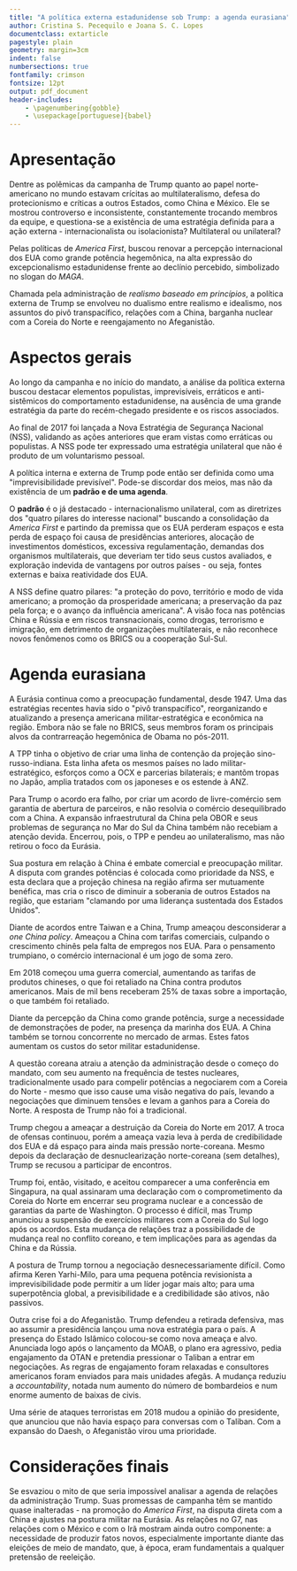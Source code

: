 ```yaml
---
title: "A política externa estadunidense sob Trump: a agenda eurasiana"
author: Cristina S. Pecequilo e Joana S. C. Lopes
documentclass: extarticle
pagestyle: plain
geometry: margin=3cm
indent: false
numbersections: true
fontfamily: crimson
fontsize: 12pt
output: pdf_document
header-includes:
	- \pagenumbering{gobble}
	- \usepackage[portuguese]{babel}
---
```

# Apresentação

Dentre as polêmicas da campanha de Trump quanto ao papel norte-americano no mundo estavam crícitas ao multilateralismo, defesa do protecionismo e críticas a outros Estados, como China e México. Ele se mostrou controverso e inconsistente, constantemente trocando membros da equipe, e questiona-se a existência de uma estratégia definida para a ação externa - internacionalista ou isolacionista? Multilateral ou unilateral?

Pelas políticas de *America First*, buscou renovar a percepção internacional dos EUA como grande potência hegemônica, na alta expressão do excepcionalismo estadunidense frente ao declínio percebido, simbolizado no slogan do *MAGA*.

Chamada pela administração de *realismo baseado em princípios*, a política externa de Trump se envolveu no dualismo entre realismo e idealismo, nos assuntos do pivô transpacífico, relações com a China, barganha nuclear com a Coreia do Norte e reengajamento no Afeganistão.

# Aspectos gerais

Ao longo da campanha e no início do mandato, a análise da política externa buscou destacar elementos populistas, imprevisíveis, erráticos e anti-sistêmicos do comportamento estadunidense, na ausência de uma grande estratégia da parte do recém-chegado presidente e os riscos associados.

Ao final de 2017 foi lançada a Nova Estratégia de Segurança Nacional (NSS), validando as ações anteriores que eram vistas como erráticas ou populistas. A NSS pode ter expressado uma estratégia unilateral que não é produto de um voluntarismo pessoal.

A política interna e externa de Trump pode então ser definida como uma "imprevisibilidade previsível". Pode-se discordar dos meios, mas não da existência de um **padrão e de uma agenda**.

O **padrão** é o já destacado - internacionalismo unilateral, com as diretrizes dos "quatro pilares do interesse nacional" buscando a consolidação da *America First* e partindo da premissa que os EUA perderam espaços e esta perda de espaço foi causa de presidências anteriores, alocação de investimentos domésticos, excessiva regulamentação, demandas dos organismos multilaterais, que deveriam ter tido seus custos avaliados, e exploração indevida de vantagens por outros países - ou seja, fontes externas e baixa reatividade dos EUA.

A NSS define quatro pilares: "a proteção do povo, território e modo de vida americano; a promoção da prosperidade americana; a preservação da paz pela força; e o avanço da influência americana". A visão foca nas potências China e Rússia e em riscos transnacionais, como drogas, terrorismo e imigração, em detrimento de organizações multilaterais, e não reconhece novos fenômenos como os BRICS ou a cooperação Sul-Sul.

# Agenda eurasiana

A Eurásia continua como a preocupação fundamental, desde 1947. Uma das estratégias recentes havia sido o "pivô transpacífico", reorganizando e atualizando a presença americana militar-estratégica e econômica na região. Embora não se fale no BRICS, seus membros foram os principais alvos da contrarreação hegemônica de Obama no pós-2011.

A TPP tinha o objetivo de criar uma linha de contenção da projeção sino-russo-indiana. Esta linha afeta os mesmos países no lado militar-estratégico, esforços como a OCX e parcerias bilaterais; e mantõm tropas no Japão, amplia tratados com os japoneses e os estende à ANZ.

Para Trump o acordo era falho, por criar um acordo de livre-comércio sem garantia de abertura de parceiros, e não resolvia o comércio desequilibrado com a China. A expansão infraestrutural da China pela OBOR e seus problemas de segurança no Mar do Sul da China também não recebiam a atenção devida. Encerrou, pois, o TPP e pendeu ao unilateralismo, mas não retirou o foco da Eurásia.

Sua postura em relação à China é embate comercial e preocupação militar. A disputa com grandes potências é colocada como prioridade da NSS, e esta declara que a projeção chinesa na região afirma ser mutuamente benéfica, mas cria o risco de diminuir a soberania de outros Estados na região, que estariam "clamando por uma liderança sustentada dos Estados Unidos".

Diante de acordos entre Taiwan e a China, Trump ameaçou desconsiderar a *one China policy*. Ameaçou a China com tarifas comerciais, culpando o crescimento chinês pela falta de empregos nos EUA. Para o pensamento trumpiano, o comércio internacional é um jogo de soma zero.

Em 2018 começou uma guerra comercial, aumentando as tarifas de produtos chineses, o que foi retaliado na China contra produtos americanos. Mais de mil bens receberam 25% de taxas sobre a importação, o que também foi retaliado.

Diante da percepção da China como grande potência, surge a necessidade de demonstrações de poder, na presença da marinha dos EUA. A China também se tornou concorrente no mercado de armas. Estes fatos aumentam os custos do setor militar estadunidense.

A questão coreana atraiu a atenção da administração desde o começo do mandato, com seu aumento na frequência de testes nucleares, tradicionalmente usado para compelir potências a negociarem com a Coreia do Norte - mesmo que isso cause uma visão negativa do país, levando a negociações que diminuem tensões e levam a ganhos para a Coreia do Norte. A resposta de Trump não foi a tradicional.

Trump chegou a ameaçar a destruição da Coreia do Norte em 2017. A troca de ofensas continuou, porém a ameaça vazia leva à perda de credibilidade dos EUA e dá espaço para ainda mais pressão norte-coreana. Mesmo depois da declaração de desnuclearização norte-coreana (sem detalhes), Trump se recusou a participar de encontros.

Trump foi, então, visitado, e aceitou comparecer a uma conferência em Singapura, na qual assinaram uma declaração com o comprometimento da Coreia do Norte em encerrar seu programa nuclear e a concessão de garantias da parte de Washington. O processo é difícil, mas Trump anunciou a suspensão de exercícios militares com a Coreia do Sul logo após os acordos. Esta mudança de relações traz a possibilidade de mudança real no conflito coreano, e tem implicações para as agendas da China e da Rússia.

A postura de Trump tornou a negociação desnecessariamente difícil. Como afirma Keren Yarhi-Milo, para uma pequena potência revisionista a imprevisibilidade pode permitir a um líder jogar mais alto; para uma superpotência global, a previsibilidade e a credibilidade são ativos, não passivos.

Outra crise foi a do Afeganistão. Trump defendeu a retirada defensiva, mas ao assumir a presidência lançou uma nova estratégia para o país. A presença do Estado Islâmico colocou-se como nova ameaça e alvo. Anunciada logo após o lançamento da MOAB, o plano era agressivo, pedia engajamento da OTAN e pretendia pressionar o Taliban a entrar em negociações. As regras de engajamento foram relaxadas e consultores americanos foram enviados para mais unidades afegãs. A mudança reduziu a *accountability*, notada num aumento do número de bombardeios e num enorme aumento de baixas de civis.

Uma série de ataques terroristas em 2018 mudou a opinião do presidente, que anunciou que não havia espaço para conversas com o Taliban. Com a expansão do Daesh, o Afeganistão virou uma prioridade.

# Considerações finais

Se esvaziou o mito de que seria impossível analisar a agenda de relações da administração Trump. Suas promessas de campanha têm se mantido quase inalteradas - na promoção do *America First*, na disputa direta com a China e ajustes na postura militar na Eurásia. As relações no G7, nas relações com o México e com o Irã mostram ainda outro componente: a necessidade de produzir fatos novos, especialmente importante diante das eleições de meio de mandato, que, à época, eram fundamentais a qualquer pretensão de reeleição.
